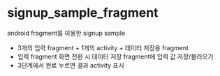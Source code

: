 signup_sample_fragment
======================

android fragment를 이용한 signup sample

* 3개의 입력 fragment +  1개의 activity + 데이터 저장용 fragment
* 입력 fragment 화면 전환 시 데이터 저장 fragment에 입력 값 저장/불러오기
* 3단계에서 완료 누르면 결과 activity 표시 